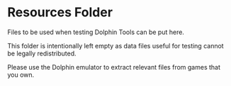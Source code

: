 # Resources Folder

Files to be used when testing Dolphin Tools can be put here.

This folder is intentionally left empty as data files useful for testing cannot be legally redistributed.

Please use the Dolphin emulator to extract relevant files from games that you own. 